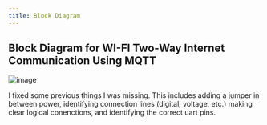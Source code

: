 ```yaml
---
title: Block Diagram
---
```


## Block Diagram for WI-FI Two-Way Internet Communication Using MQTT

![image](https://github.com/user-attachments/assets/dd95ef17-4c8d-42da-93d7-ac01113ff9f3)





I fixed some previous things I was missing. This includes adding a jumper in between power, identifying connection lines (digital, voltage, etc.) making clear logical conenctions, and identifying the correct uart pins.
